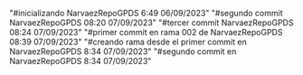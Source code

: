 "#inicializando NarvaezRepoGPDS 6:49 06/09/2023" 
"#segundo commit NarvaezRepoGPDS 08:20 07/09/2023" 
"#tercer commit NarvaezRepoGPDS 08:24 07/09/2023" 
"#primer commit en rama 002 de NarvaezRepoGPDS 08:39 07/09/2023"
"#creando rama desde el primer commit en NarvaezRepoGPDS 8:34 07/09/2023" 
"#segundo commit en NarvaezRepoGPDS 8:34 07/09/2023" 
